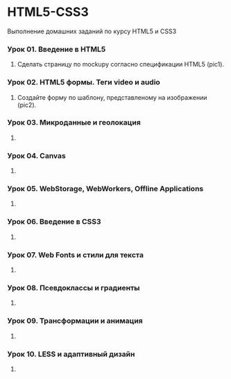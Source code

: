 # HTML5-CSS3
Выполнение домашних заданий по курсу HTML5 и CSS3
### Урок 01. Введение в HTML5
  1. Сделать страницу по mockupу согласно спецификации HTML5 (pic1). 
### Урок 02. HTML5 формы. Теги video и audio
  1. Создайте форму по шаблону, представленому на изображении (pic2).
### Урок 03. Микроданные и геолокация
  1. 
### Урок 04. Canvas
  1. 
### Урок 05. WebStorage, WebWorkers, Offline Applications
  1. 
### Урок 06. Введение в CSS3
  1. 
### Урок 07. Web Fonts и стили для текста
  1. 
### Урок 08. Псевдоклассы и градиенты
  1. 
### Урок 09. Трансформации и анимация
  1. 
### Урок 10. LESS и адаптивный дизайн
  1. 